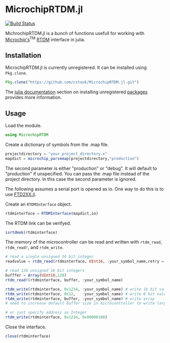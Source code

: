 # MicrochipRTDM.jl

[![Build Status](https://travis-ci.org/cstook/MicrochipRTDM.jl.svg?branch=master)](https://travis-ci.org/cstook/MicrochipRTDM.jl)

MichrochipRTDM.jl is a bunch of functions usefull for working with [Microchip's](http://www.microchip.com)<sup>TM</sup> [RTDM](http://ww1.microchip.com/downloads/en/DeviceDoc/70567A.pdf) interface in julia.

## Installation

MicrochipRTDM.jl is currently unregistered.  It can be installed using ```Pkg.clone```.
```julia
Pkg.clone("https://github.com/cstook/MicrochipRTDM.jl.git")
```
The [julia documentation](http://docs.julialang.org) section on installing unregistered [packages](http://docs.julialang.org/en/release-0.4/manual/packages/#packages) provides more information.

## Usage

Load the module.
```julia
using MicrochipRTDM
```

Create a dictionary of symbols from the .map file.
```julia
projectdirectory = "your_project_directory.x"
mapdict = microchip_parsemap(projectdirectory,"production")
```
The second parameter is either "production" or "debug".  It will default to "production" if unspecified.  You can pass the .map file instead of the project directory.  In this case the second parameter is ignored.

The following assumes a serial port is opened as io.  One way to do this is to use [FTD2XX.jl](https://github.com/cstook/FTD2XX.jl).

Create an ```RTDMInterface``` object.
```julia
rtdminterface = RTDMInterface(mapdict,io)
```

The RTDM link can be verifyed.
```julia
isrtdmok(rtdminterface)
```

The memory of the microcontroller can be read and written with ```rtdm_read```, ```rtdm_read!```, and ```rtdm_write```.
```julia
# read a single unsigned 16 bit integer
readvalue = rtdm_read(rtdminterface, UInt16, :your_symbol_name,retry = 3)

# read 128 unsigned 16 bit integers
bufffer = Array(UInt16,128)
rtdm_read!(rtdminterface, buffer, :your_symbol_name)

rtdm_write(rtdminterface, 0x1234, :your_symbol_name) # write 16 bit value
rtdm_write(rtdminterface, 0x12,   :your_symbol_name) # write 8 bit value)
rtdm_write(rtdminterface, buffer, :your_symbol_name) # write array
# need to increase default buffer size in microcontroller to write large arrays

# or just specify address as Integer
rtdm_write(rtdminterface, 0x1234, 0x00000100)
```

Close the interface.
```Julia
close(rtdminterface)
```
